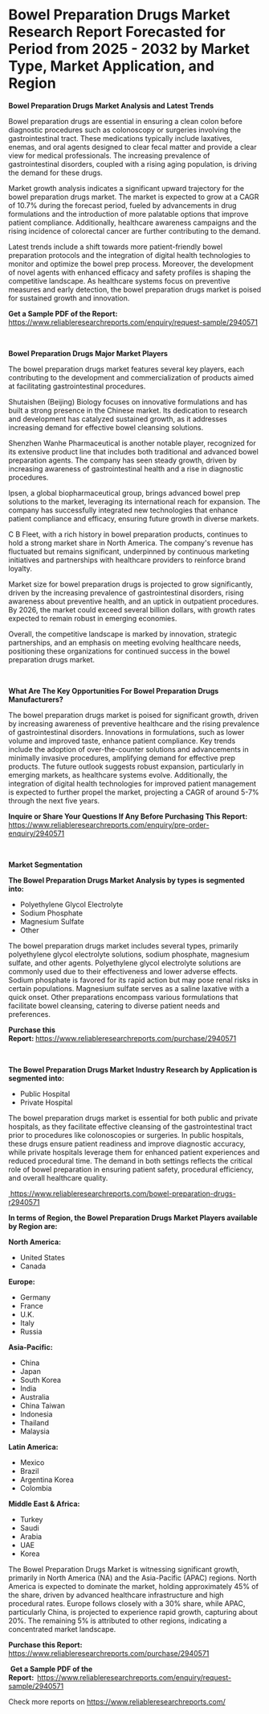 <p><h1>Bowel Preparation Drugs Market Research Report Forecasted for Period from 2025 -  2032 by Market Type, Market Application, and Region</h1></p><p><strong>Bowel Preparation Drugs Market Analysis and Latest Trends</strong></p>
<p><p>Bowel preparation drugs are essential in ensuring a clean colon before diagnostic procedures such as colonoscopy or surgeries involving the gastrointestinal tract. These medications typically include laxatives, enemas, and oral agents designed to clear fecal matter and provide a clear view for medical professionals. The increasing prevalence of gastrointestinal disorders, coupled with a rising aging population, is driving the demand for these drugs.</p><p>Market growth analysis indicates a significant upward trajectory for the bowel preparation drugs market. The market is expected to grow at a CAGR of 10.7% during the forecast period, fueled by advancements in drug formulations and the introduction of more palatable options that improve patient compliance. Additionally, healthcare awareness campaigns and the rising incidence of colorectal cancer are further contributing to the demand. </p><p>Latest trends include a shift towards more patient-friendly bowel preparation protocols and the integration of digital health technologies to monitor and optimize the bowel prep process. Moreover, the development of novel agents with enhanced efficacy and safety profiles is shaping the competitive landscape. As healthcare systems focus on preventive measures and early detection, the bowel preparation drugs market is poised for sustained growth and innovation.</p></p>
<p><strong>Get a Sample PDF of the Report:&nbsp;</strong> <a href="https://www.reliableresearchreports.com/enquiry/request-sample/2940571?utm_campaign=2930&utm_medium=2&utm_source=Github&utm_content=ia&utm_term=15032025&utm_id=bowel-preparation-drugs">https://www.reliableresearchreports.com/enquiry/request-sample/2940571</a></p>
<p>&nbsp;</p>
<p><strong>Bowel Preparation Drugs Major Market Players</strong></p>
<p><p>The bowel preparation drugs market features several key players, each contributing to the development and commercialization of products aimed at facilitating gastrointestinal procedures.</p><p>Shutaishen (Beijing) Biology focuses on innovative formulations and has built a strong presence in the Chinese market. Its dedication to research and development has catalyzed sustained growth, as it addresses increasing demand for effective bowel cleansing solutions.</p><p>Shenzhen Wanhe Pharmaceutical is another notable player, recognized for its extensive product line that includes both traditional and advanced bowel preparation agents. The company has seen steady growth, driven by increasing awareness of gastrointestinal health and a rise in diagnostic procedures.</p><p>Ipsen, a global biopharmaceutical group, brings advanced bowel prep solutions to the market, leveraging its international reach for expansion. The company has successfully integrated new technologies that enhance patient compliance and efficacy, ensuring future growth in diverse markets.</p><p>C B Fleet, with a rich history in bowel preparation products, continues to hold a strong market share in North America. The company's revenue has fluctuated but remains significant, underpinned by continuous marketing initiatives and partnerships with healthcare providers to reinforce brand loyalty.</p><p>Market size for bowel preparation drugs is projected to grow significantly, driven by the increasing prevalence of gastrointestinal disorders, rising awareness about preventive health, and an uptick in outpatient procedures. By 2026, the market could exceed several billion dollars, with growth rates expected to remain robust in emerging economies.</p><p>Overall, the competitive landscape is marked by innovation, strategic partnerships, and an emphasis on meeting evolving healthcare needs, positioning these organizations for continued success in the bowel preparation drugs market.</p></p>
<p>&nbsp;</p>
<p><strong>What Are The Key Opportunities For Bowel Preparation Drugs Manufacturers?</strong></p>
<p><p>The bowel preparation drugs market is poised for significant growth, driven by increasing awareness of preventive healthcare and the rising prevalence of gastrointestinal disorders. Innovations in formulations, such as lower volume and improved taste, enhance patient compliance. Key trends include the adoption of over-the-counter solutions and advancements in minimally invasive procedures, amplifying demand for effective prep products. The future outlook suggests robust expansion, particularly in emerging markets, as healthcare systems evolve. Additionally, the integration of digital health technologies for improved patient management is expected to further propel the market, projecting a CAGR of around 5-7% through the next five years.</p></p>
<p><strong>Inquire or Share Your Questions If Any Before Purchasing This Report:</strong> <a href="https://www.reliableresearchreports.com/enquiry/pre-order-enquiry/2940571?utm_campaign=2930&utm_medium=2&utm_source=Github&utm_content=ia&utm_term=15032025&utm_id=bowel-preparation-drugs">https://www.reliableresearchreports.com/enquiry/pre-order-enquiry/2940571</a></p>
<p>&nbsp;</p>
<p><strong>Market Segmentation</strong></p>
<p><strong>The Bowel Preparation Drugs Market Analysis by types is segmented into:</strong></p>
<p><ul><li>Polyethylene Glycol Electrolyte</li><li>Sodium Phosphate</li><li>Magnesium Sulfate</li><li>Other</li></ul></p>
<p><p>The bowel preparation drugs market includes several types, primarily polyethylene glycol electrolyte solutions, sodium phosphate, magnesium sulfate, and other agents. Polyethylene glycol electrolyte solutions are commonly used due to their effectiveness and lower adverse effects. Sodium phosphate is favored for its rapid action but may pose renal risks in certain populations. Magnesium sulfate serves as a saline laxative with a quick onset. Other preparations encompass various formulations that facilitate bowel cleansing, catering to diverse patient needs and preferences.</p></p>
<p><strong>Purchase this Report:&nbsp;</strong><a href="https://www.reliableresearchreports.com/purchase/2940571?utm_campaign=2930&utm_medium=2&utm_source=Github&utm_content=ia&utm_term=15032025&utm_id=bowel-preparation-drugs">https://www.reliableresearchreports.com/purchase/2940571</a></p>
<p>&nbsp;</p>
<p><strong>The Bowel Preparation Drugs Market Industry Research by Application is segmented into:</strong></p>
<p><ul><li>Public Hospital</li><li>Private Hospital</li></ul></p>
<p><p>The bowel preparation drugs market is essential for both public and private hospitals, as they facilitate effective cleansing of the gastrointestinal tract prior to procedures like colonoscopies or surgeries. In public hospitals, these drugs ensure patient readiness and improve diagnostic accuracy, while private hospitals leverage them for enhanced patient experiences and reduced procedural time. The demand in both settings reflects the critical role of bowel preparation in ensuring patient safety, procedural efficiency, and overall healthcare quality.</p></p>
<p><a href="https://www.reliableresearchreports.com/bowel-preparation-drugs-r2940571?utm_campaign=2930&utm_medium=2&utm_source=Github&utm_content=ia&utm_term=15032025&utm_id=bowel-preparation-drugs">&nbsp;https://www.reliableresearchreports.com/bowel-preparation-drugs-r2940571</a></p>
<p><strong>In terms of Region, the Bowel Preparation Drugs Market Players available by Region are:</strong></p>
<p>
    <p> <strong> North America: </strong>
        <ul>
            <li>United States</li>
            <li>Canada</li>
        </ul>
        </p> 
    <p> <strong> Europe: </strong>
        <ul>
            <li>Germany</li>
            <li>France</li>
            <li>U.K.</li>
            <li>Italy</li>
            <li>Russia</li>
        </ul>
        </p> 
    <p> <strong> Asia-Pacific: </strong>
        <ul>
            <li>China</li>
            <li>Japan</li>
            <li>South Korea</li>
            <li>India</li>
            <li>Australia</li>
            <li>China Taiwan</li>
            <li>Indonesia</li>
            <li>Thailand</li>
            <li>Malaysia</li>
        </ul>
        </p> 
    <p> <strong> Latin America: </strong>
        <ul>
            <li>Mexico</li>
            <li>Brazil</li>
            <li>Argentina Korea</li>
            <li>Colombia</li>
        </ul>
        </p> 
    <p> <strong> Middle East & Africa: </strong>
        <ul>
            <li>Turkey</li>
            <li>Saudi</li>
            <li>Arabia</li>
            <li>UAE</li>
            <li>Korea</li>
        </ul>
    </p>
    </p>
<p><p>The Bowel Preparation Drugs Market is witnessing significant growth, primarily in North America (NA) and the Asia-Pacific (APAC) regions. North America is expected to dominate the market, holding approximately 45% of the share, driven by advanced healthcare infrastructure and high procedural rates. Europe follows closely with a 30% share, while APAC, particularly China, is projected to experience rapid growth, capturing about 20%. The remaining 5% is attributed to other regions, indicating a concentrated market landscape.</p></p>
<p><strong>Purchase this Report: </strong><a href="https://www.reliableresearchreports.com/purchase/2940571?utm_campaign=2930&utm_medium=2&utm_source=Github&utm_content=ia&utm_term=15032025&utm_id=bowel-preparation-drugs">https://www.reliableresearchreports.com/purchase/2940571</a></p>
<p>&nbsp;<strong>Get a Sample PDF of the Report:&nbsp;&nbsp;</strong><a href="https://www.reliableresearchreports.com/enquiry/request-sample/2940571?utm_campaign=2930&utm_medium=2&utm_source=Github&utm_content=ia&utm_term=15032025&utm_id=bowel-preparation-drugs">https://www.reliableresearchreports.com/enquiry/request-sample/2940571</a></p>
<p><strong></strong></p>
<p>Check more reports on <a href="https://www.reliableresearchreports.com/?utm_campaign=2930&utm_medium=2&utm_source=Github&utm_content=ia&utm_term=15032025&utm_id=bowel-preparation-drugs">https://www.reliableresearchreports.com/</a></p>
